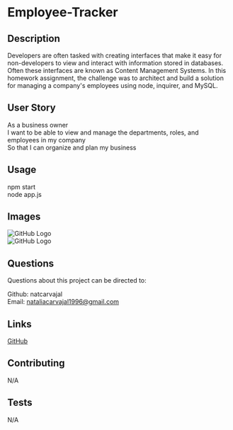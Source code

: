 # Employee-Tracker

## Description

Developers are often tasked with creating interfaces that make it easy for non-developers to view and interact with information stored in databases. Often these interfaces are known as Content Management Systems. In this homework assignment, the challenge was to architect and build a solution for managing a company's employees using node, inquirer, and MySQL.

## User Story

As a business owner<br>
I want to be able to view and manage the departments, roles, and employees in my company<br>
So that I can organize and plan my business

## Usage

npm start<br>
node app.js

## Images 

![GitHub Logo](/images/logo.png)<br>
![GitHub Logo](/images/logo.png)

## Questions

Questions about this project can be directed to:

Github: natcarvajal<br>
Email: nataliacarvajal1996@gmail.com

## Links
[GitHub](https://github.com/natcarvajal/Employee-Tracker)

## Contributing

N/A

## Tests

N/A
